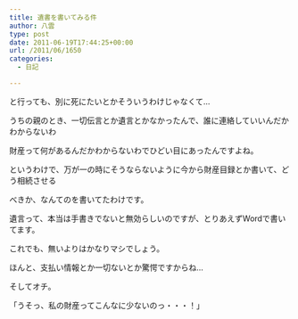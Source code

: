 ```yaml
---
title: 遺書を書いてみる件
author: 八雲
type: post
date: 2011-06-19T17:44:25+00:00
url: /2011/06/1650
categories:
  - 日記

---
```

と行っても、別に死にたいとかそういうわけじゃなくて…
  
<!--more-->


  
うちの親のとき、一切伝言とか遺言とかなかったんで、誰に連絡していいんだかわからないわ
  
財産って何があるんだかわからないわでひどい目にあったんですよね。
  
というわけで、万が一の時にそうならないように今から財産目録とか書いて、どう相続させる
  
べきか、なんてのを書いてたわけです。
  
遺言って、本当は手書きでないと無効らしいのですが、とりあえずWordで書いてます。
  
これでも、無いよりはかなりマシでしょう。
  
ほんと、支払い情報とか一切ないとか驚愕ですからね…

そしてオチ。
  
「うそっ、私の財産ってこんなに少ないのっ・・・！」